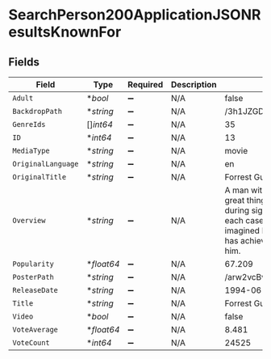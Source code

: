# SearchPerson200ApplicationJSONResultsKnownFor


## Fields

| Field                                                                                                                                                                                                                                          | Type                                                                                                                                                                                                                                           | Required                                                                                                                                                                                                                                       | Description                                                                                                                                                                                                                                    | Example                                                                                                                                                                                                                                        |
| ---------------------------------------------------------------------------------------------------------------------------------------------------------------------------------------------------------------------------------------------- | ---------------------------------------------------------------------------------------------------------------------------------------------------------------------------------------------------------------------------------------------- | ---------------------------------------------------------------------------------------------------------------------------------------------------------------------------------------------------------------------------------------------- | ---------------------------------------------------------------------------------------------------------------------------------------------------------------------------------------------------------------------------------------------- | ---------------------------------------------------------------------------------------------------------------------------------------------------------------------------------------------------------------------------------------------- |
| `Adult`                                                                                                                                                                                                                                        | **bool*                                                                                                                                                                                                                                        | :heavy_minus_sign:                                                                                                                                                                                                                             | N/A                                                                                                                                                                                                                                            | false                                                                                                                                                                                                                                          |
| `BackdropPath`                                                                                                                                                                                                                                 | **string*                                                                                                                                                                                                                                      | :heavy_minus_sign:                                                                                                                                                                                                                             | N/A                                                                                                                                                                                                                                            | /3h1JZGDhZ8nzxdgvkxha0qBqi05.jpg                                                                                                                                                                                                               |
| `GenreIds`                                                                                                                                                                                                                                     | []*int64*                                                                                                                                                                                                                                      | :heavy_minus_sign:                                                                                                                                                                                                                             | N/A                                                                                                                                                                                                                                            | 35                                                                                                                                                                                                                                             |
| `ID`                                                                                                                                                                                                                                           | **int64*                                                                                                                                                                                                                                       | :heavy_minus_sign:                                                                                                                                                                                                                             | N/A                                                                                                                                                                                                                                            | 13                                                                                                                                                                                                                                             |
| `MediaType`                                                                                                                                                                                                                                    | **string*                                                                                                                                                                                                                                      | :heavy_minus_sign:                                                                                                                                                                                                                             | N/A                                                                                                                                                                                                                                            | movie                                                                                                                                                                                                                                          |
| `OriginalLanguage`                                                                                                                                                                                                                             | **string*                                                                                                                                                                                                                                      | :heavy_minus_sign:                                                                                                                                                                                                                             | N/A                                                                                                                                                                                                                                            | en                                                                                                                                                                                                                                             |
| `OriginalTitle`                                                                                                                                                                                                                                | **string*                                                                                                                                                                                                                                      | :heavy_minus_sign:                                                                                                                                                                                                                             | N/A                                                                                                                                                                                                                                            | Forrest Gump                                                                                                                                                                                                                                   |
| `Overview`                                                                                                                                                                                                                                     | **string*                                                                                                                                                                                                                                      | :heavy_minus_sign:                                                                                                                                                                                                                             | N/A                                                                                                                                                                                                                                            | A man with a low IQ has accomplished great things in his life and been present during significant historic events—in each case, far exceeding what anyone imagined he could do. But despite all he has achieved, his one true love eludes him. |
| `Popularity`                                                                                                                                                                                                                                   | **float64*                                                                                                                                                                                                                                     | :heavy_minus_sign:                                                                                                                                                                                                                             | N/A                                                                                                                                                                                                                                            | 67.209                                                                                                                                                                                                                                         |
| `PosterPath`                                                                                                                                                                                                                                   | **string*                                                                                                                                                                                                                                      | :heavy_minus_sign:                                                                                                                                                                                                                             | N/A                                                                                                                                                                                                                                            | /arw2vcBveWOVZr6pxd9XTd1TdQa.jpg                                                                                                                                                                                                               |
| `ReleaseDate`                                                                                                                                                                                                                                  | **string*                                                                                                                                                                                                                                      | :heavy_minus_sign:                                                                                                                                                                                                                             | N/A                                                                                                                                                                                                                                            | 1994-06-23                                                                                                                                                                                                                                     |
| `Title`                                                                                                                                                                                                                                        | **string*                                                                                                                                                                                                                                      | :heavy_minus_sign:                                                                                                                                                                                                                             | N/A                                                                                                                                                                                                                                            | Forrest Gump                                                                                                                                                                                                                                   |
| `Video`                                                                                                                                                                                                                                        | **bool*                                                                                                                                                                                                                                        | :heavy_minus_sign:                                                                                                                                                                                                                             | N/A                                                                                                                                                                                                                                            | false                                                                                                                                                                                                                                          |
| `VoteAverage`                                                                                                                                                                                                                                  | **float64*                                                                                                                                                                                                                                     | :heavy_minus_sign:                                                                                                                                                                                                                             | N/A                                                                                                                                                                                                                                            | 8.481                                                                                                                                                                                                                                          |
| `VoteCount`                                                                                                                                                                                                                                    | **int64*                                                                                                                                                                                                                                       | :heavy_minus_sign:                                                                                                                                                                                                                             | N/A                                                                                                                                                                                                                                            | 24525                                                                                                                                                                                                                                          |